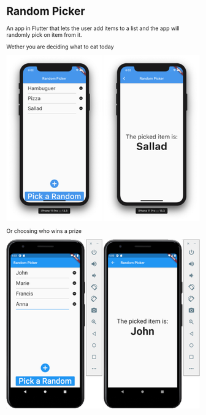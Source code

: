 # Random Picker

An app in Flutter that lets the user add items to a list and the app will randomly pick on item from it.

Wether you are deciding what to eat today

<img src="/assets/ios_list.png" width=250 />
<img src="/assets/ios_result.png" width=250 />

Or choosing who wins a prize

<img src="/assets/android_list.png" width=250 />
<img src="/assets/android_result.png" width=250 />
